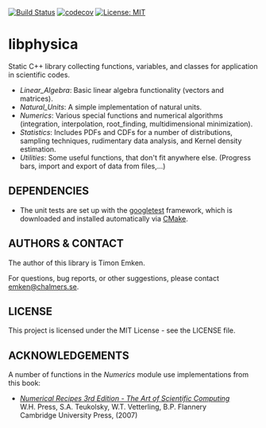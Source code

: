 [![Build Status](https://github.com/temken/libphysica/workflows/Build%20Status/badge.svg)](https://github.com/temken/libphysica/actions)
[![codecov](https://codecov.io/gh/temken/libphysica/branch/master/graph/badge.svg)](https://codecov.io/gh/temken/libphysica)
[![License: MIT](https://img.shields.io/badge/License-MIT-blue.svg)](https://opensource.org/licenses/MIT)

# libphysica
Static C++ library collecting functions, variables, and classes for application in scientific codes.

- *Linear_Algebra*: Basic linear algebra functionality (vectors and matrices).
- *Natural_Units*: A simple implementation of natural units.
- *Numerics*: Various special functions and numerical algorithms (integration, interpolation, root_finding, multidimensional minimization).
- *Statistics*: Includes PDFs and CDFs for a number of distributions, sampling techniques, rudimentary data analysis, and Kernel density estimation.
- *Utilities*: Some useful functions, that don't fit anywhere else. (Progress bars, import and export of data from files,...)

## DEPENDENCIES

- The unit tests are set up with the [googletest](https://github.com/google/googletest) framework, which is downloaded and installed automatically via [CMake](https://cmake.org/).

## AUTHORS & CONTACT

The author of this library is Timon Emken.

For questions, bug reports, or other suggestions, please contact [emken@chalmers.se](mailto:emken@chalmers.se).


## LICENSE

This project is licensed under the MIT License - see the LICENSE file.

## ACKNOWLEDGEMENTS

A number of functions in the *Numerics* module use implementations from this book:

- [*Numerical Recipes 3rd Edition -  The Art of Scientific Computing*](https://en.wikipedia.org/wiki/Numerical_Recipes)  
W.H. Press, S.A. Teukolsky, W.T. Vetterling, B.P. Flannery   
Cambridge University Press, (2007)
